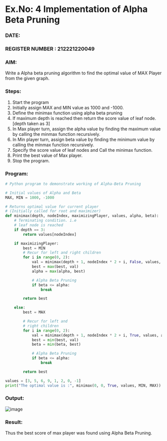 # Ex.No: 4   Implementation of Alpha Beta Pruning 
### DATE:                                                                            
### REGISTER NUMBER : 212221220049
### AIM: 
Write a Alpha beta pruning algorithm to find the optimal value of MAX Player from the given graph.
### Steps:
1. Start the program
2. Initially  assign MAX and MIN value as 1000 and -1000.
3.  Define the minimax function  using alpha beta pruning
4.  If maximum depth is reached then return the score value of leaf node. [depth taken as 3]
5.  In Max player turn, assign the alpha value by finding the maximum value by calling the minmax function recursively.
6.  In Min player turn, assign beta value by finding the minimum value by calling the minmax function recursively.
7.  Specify the score value of leaf nodes and Call the minimax function.
8.  Print the best value of Max player.
9.  Stop the program. 

### Program:
```python
# Python program to demonstrate working of Alpha-Beta Pruning 

# Initial values of Alpha and Beta 
MAX, MIN = 1000, -1000 

# Returns optimal value for current player 
# (Initially called for root and maximizer) 
def minimax(depth, nodeIndex, maximizingPlayer, values, alpha, beta): 
    # Terminating condition. i.e 
    # leaf node is reached 
    if depth == 3: 
        return values[nodeIndex] 

    if maximizingPlayer: 
        best = MIN 
        # Recur for left and right children 
        for i in range(0, 2): 
            val = minimax(depth + 1, nodeIndex * 2 + i, False, values, alpha, beta) 
            best = max(best, val) 
            alpha = max(alpha, best) 

            # Alpha Beta Pruning 
            if beta <= alpha: 
                break 

        return best 

    else: 
        best = MAX 

        # Recur for left and 
        # right children 
        for i in range(0, 2): 
            val = minimax(depth + 1, nodeIndex * 2 + i, True, values, alpha, beta) 
            best = min(best, val) 
            beta = min(beta, best) 

            # Alpha Beta Pruning 
            if beta <= alpha: 
                break 

        return best 

values = [3, 5, 6, 9, 1, 2, 0, -1] 
print("The optimal value is :", minimax(0, 0, True, values, MIN, MAX))

```










### Output:
![image](https://github.com/ThiruThanikaiarasu/AI_Lab_2023-24/assets/126568917/b7979cec-3cba-49e6-880f-4f40b273fdf3)



### Result:
Thus the best score of max player was found using Alpha Beta Pruning.
